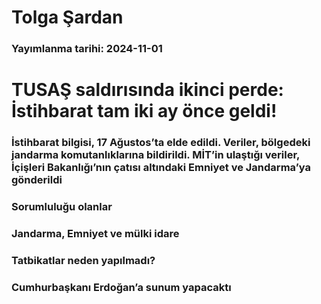# Tolga Şardan

### Yayımlanma tarihi: 2024-11-01

# TUSAŞ saldırısında ikinci perde: İstihbarat tam iki ay önce geldi!


### İstihbarat bilgisi, 17 Ağustos’ta elde edildi. Veriler, bölgedeki jandarma komutanlıklarına bildirildi. MİT’in ulaştığı veriler, İçişleri Bakanlığı’nın çatısı altındaki Emniyet ve Jandarma’ya gönderildi


### Sorumluluğu olanlar


### Jandarma, Emniyet ve mülki idare


### Tatbikatlar neden yapılmadı?


### Cumhurbaşkanı Erdoğan’a sunum yapacaktı

